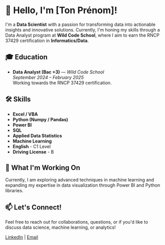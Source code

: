 # 👋 Hello, I'm [Ton Prénom]!

I'm a **Data Scientist** with a passion for transforming data into actionable insights and innovative solutions. Currently, I'm honing my skills through a Data Analyst program at **Wild Code School**, where I aim to earn the RNCP 37429 certification in **Informatics/Data**.

## 🎓 Education
- **Data Analyst (Bac +3)** — *Wild Code School*  
  *September 2024 – February 2025*  
  Working towards the RNCP 37429 certification.

## 🛠️ Skills
- **Excel / VBA**  
- **Python (Numpy / Pandas)**
- **Power BI**
- **SQL**
- **Applied Data Statistics**
- **Machine Learning**
- **English** - C1 Level
- **Driving License** - B

## 🌱 What I'm Working On
Currently, I am exploring advanced techniques in machine learning and expanding my expertise in data visualization through Power BI and Python libraries. 

## 📫 Let's Connect!
Feel free to reach out for collaborations, questions, or if you'd like to discuss data science, machine learning, or analytics!

[LinkedIn](https://www.linkedin.com/in/ton-profil/) | [Email](mailto:ton-email@example.com)
